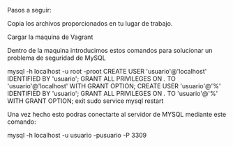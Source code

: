 

Pasos a seguir:

Copia los archivos proporcionados en tu lugar de trabajo.

Cargar la maquina de Vagrant

Dentro de la maquina introducimos estos comandos para solucionar un problema de seguridad de MySQL

mysql -h localhost -u root -proot
CREATE USER 'usuario'@'localhost' IDENTIFIED BY 'usuario';
GRANT ALL PRIVILEGES ON *.* TO 'usuario'@'localhost' WITH GRANT OPTION;
CREATE USER 'usuario'@'%' IDENTIFIED BY 'usuario';
GRANT ALL PRIVILEGES ON *.* TO 'usuario'@'%' WITH GRANT OPTION;
exit sudo service mysql restart

Una vez hecho esto podras conectarte al servidor de MYSQL mediante este comando:

mysql -h localhost -u usuario -pusuario -P 3309
